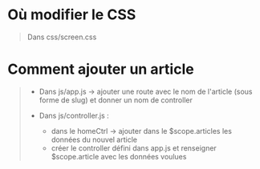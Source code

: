 Où modifier le CSS 
==================

>
> Dans css/screen.css
>


Comment ajouter un article
==================

>
> - Dans js/app.js -> ajouter une route avec le nom de l'article (sous forme de slug) et donner un nom de controller
>
> - Dans js/controller.js : 
>    * dans le homeCtrl -> ajouter dans le $scope.articles les données du nouvel article
>    * créer le controller défini dans app.js et renseigner $scope.article avec les données voulues
>

